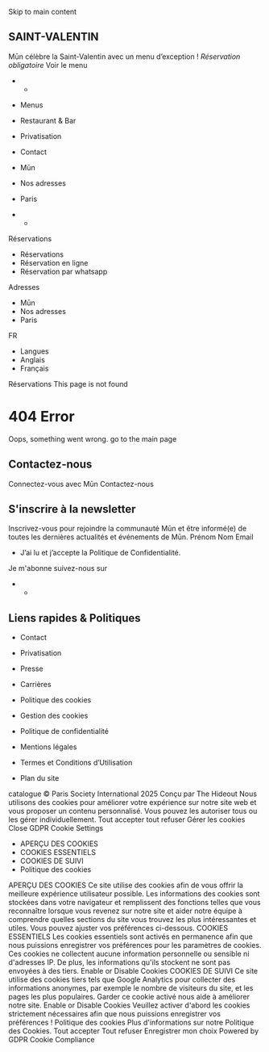 Skip to main content
## SAINT-VALENTIN
Mūn célèbre la Saint-Valentin avec un menu d’exception ! _Réservation obligatoire_
Voir le menu
  *   * 

  * Menus
  * Restaurant & Bar
  * Privatisation
  * Contact


  * Mūn
  * Nos adresses
  * Paris


  *   * 

Réservations
  * Réservations
  * Réservation en ligne
  * Réservation par whatsapp


Adresses
  * Mūn
  * Nos adresses
  * Paris


FR
  * Langues
  * Anglais
  * Français


Réservations
This page is not found
# 404 Error
Oops, something went wrong.
go to the main page
## Contactez-nous
Connectez-vous avec Mūn
Contactez-nous
## S'inscrire à la newsletter
Inscrivez-vous pour rejoindre la communauté Mūn et être informé(e) de toutes les dernières actualités et événements de Mūn.
Prénom
Nom
Email
  * J’ai lu et j’accepte la Politique de Confidentialité.


Je m'abonne
suivez-nous sur
  *   * 

## Liens rapides & Politiques
  * Contact
  * Privatisation
  * Presse
  * Carrières


  * Politique des cookies
  * Gestion des cookies
  * Politique de confidentialité
  * Mentions légales
  * Termes et Conditions d’Utilisation
  * Plan du site


catalogue
© Paris Society International 2025 Conçu par The Hideout
Nous utilisons des cookies pour améliorer votre expérience sur notre site web et vous proposer un contenu personnalisé. Vous pouvez les autoriser tous ou les gérer individuellement.
Tout accepter tout refuser Gérer les cookies
Close GDPR Cookie Settings
  * APERÇU DES COOKIES
  * COOKIES ESSENTIELS
  * COOKIES DE SUIVI
  * Politique des cookies


APERÇU DES COOKIES
Ce site utilise des cookies afin de vous offrir la meilleure expérience utilisateur possible. Les informations des cookies sont stockées dans votre navigateur et remplissent des fonctions telles que vous reconnaître lorsque vous revenez sur notre site et aider notre équipe à comprendre quelles sections du site vous trouvez les plus intéressantes et utiles. Vous pouvez ajuster vos préférences ci-dessous.
COOKIES ESSENTIELS
Les cookies essentiels sont activés en permanence afin que nous puissions enregistrer vos préférences pour les paramètres de cookies. Ces cookies ne collectent aucune information personnelle ou sensible ni d'adresses IP. De plus, les informations qu'ils stockent ne sont pas envoyées à des tiers.
Enable or Disable Cookies
COOKIES DE SUIVI
Ce site utilise des cookies tiers tels que Google Analytics pour collecter des informations anonymes, par exemple le nombre de visiteurs du site, et les pages les plus populaires. Garder ce cookie activé nous aide à améliorer notre site.
Enable or Disable Cookies
Veuillez activer d'abord les cookies strictement nécessaires afin que nous puissions enregistrer vos préférences !
Politique des cookies
Plus d'informations sur notre Politique des Cookies.
Tout accepter Tout refuser Enregistrer mon choix
Powered by GDPR Cookie Compliance
